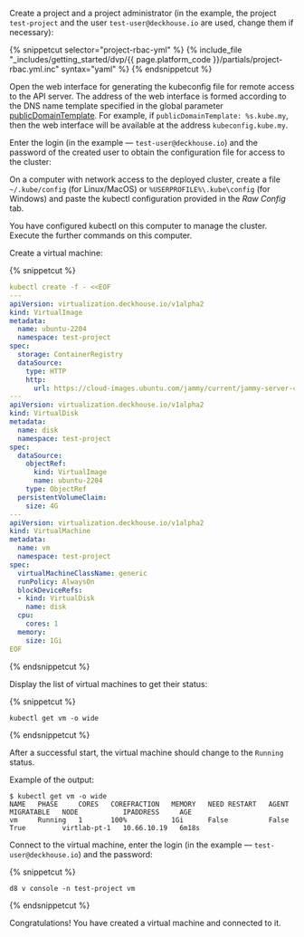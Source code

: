 <script type="text/javascript" src='{{ assets["getting-started.js"].digest_path }}'></script>
<script type="text/javascript" src='{{ assets["getting-started-access.js"].digest_path }}'></script>
<script type="text/javascript" src='{{ assets["bcrypt.js"].digest_path }}'></script>

Create a project and a project administrator (in the example, the project `test-project` and the user `test-user@deckhouse.io` are used, change them if necessary):

{% snippetcut selector="project-rbac-yml" %}
{% include_file "_includes/getting_started/dvp/{{ page.platform_code }}/partials/project-rbac.yml.inc" syntax="yaml" %}
{% endsnippetcut %}

Open the web interface for generating the kubeconfig file for remote access to the API server. The address of the web interface is formed according to the DNS name template specified in the global parameter [publicDomainTemplate](/products/virtualization-platform/reference/mc.html#parameters-modules-publicdomaintemplate). For example, if `publicDomainTemplate: %s.kube.my`, then the web interface will be available at the address `kubeconfig.kube.my`.
 
Enter the login (in the example — `test-user@deckhouse.io`) and the password of the created user to obtain the configuration file for access to the cluster:

On a computer with network access to the deployed cluster, create a file `~/.kube/config` (for Linux/MacOS) or `%USERPROFILE%\.kube\config` (for Windows) and paste the kubectl configuration provided in the *Raw Config* tab.

You have configured kubectl on this computer to manage the cluster. Execute the further commands on this computer.

Create a virtual machine:

{% snippetcut %}
```yaml
kubectl create -f - <<EOF
---
apiVersion: virtualization.deckhouse.io/v1alpha2
kind: VirtualImage
metadata:
  name: ubuntu-2204
  namespace: test-project
spec:
  storage: ContainerRegistry
  dataSource:
    type: HTTP
    http:
      url: https://cloud-images.ubuntu.com/jammy/current/jammy-server-cloudimg-amd64.img
---
apiVersion: virtualization.deckhouse.io/v1alpha2
kind: VirtualDisk
metadata:
  name: disk
  namespace: test-project
spec:
  dataSource:
    objectRef:
      kind: VirtualImage
      name: ubuntu-2204
    type: ObjectRef
  persistentVolumeClaim:
    size: 4G
---
apiVersion: virtualization.deckhouse.io/v1alpha2
kind: VirtualMachine
metadata:
  name: vm
  namespace: test-project
spec:
  virtualMachineClassName: generic
  runPolicy: AlwaysOn
  blockDeviceRefs:
  - kind: VirtualDisk
    name: disk
  cpu:
    cores: 1
  memory:
    size: 1Gi
EOF
```
{% endsnippetcut %}

Display the list of virtual machines to get their status:

{% snippetcut %}
```shell
kubectl get vm -o wide
```
{% endsnippetcut %}

After a successful start, the virtual machine should change to the `Running` status.

Example of the output:

```console
$ kubectl get vm -o wide
NAME   PHASE     CORES   COREFRACTION   MEMORY   NEED RESTART   AGENT   MIGRATABLE   NODE           IPADDRESS     AGE
vm     Running   1       100%           1Gi      False          False   True         virtlab-pt-1   10.66.10.19   6m18s
```

Connect to the virtual machine, enter the login (in the example — `test-user@deckhouse.io`) and the password:

{% snippetcut %}
```shell
d8 v console -n test-project vm
```
{% endsnippetcut %}

Congratulations! You have created a virtual machine and connected to it.

<script type="text/javascript">
$(document).ready(function () {
    generate_password(true);
    update_parameter('dhctl-user-password-hash', 'password', '<GENERATED_PASSWORD_HASH>', null, null);
    update_parameter('dhctl-user-password-hash', null, '<GENERATED_PASSWORD_HASH>', null, '[project-rbac-yml]');
    update_parameter('dhctl-user-password', null, '<GENERATED_PASSWORD>', null, '[project-rbac-yml]');
    update_parameter('dhctl-user-password', null, '<GENERATED_PASSWORD>', null, 'code span.c1');
    update_domain_parameters();
    config_highlight();
});

</script>
